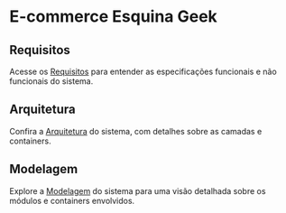 # E-commerce Esquina Geek

## Requisitos
Acesse os [Requisitos](./requisitos.md) para entender as especificações funcionais e não funcionais do sistema.

## Arquitetura
Confira a [Arquitetura](./arquitetura.md) do sistema, com detalhes sobre as camadas e containers.

## Modelagem
Explore a [Modelagem](./modelagem.md) do sistema para uma visão detalhada sobre os módulos e containers envolvidos.
